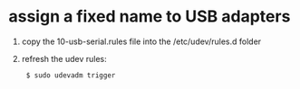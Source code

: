 # assign a fixed name to USB adapters

1. copy the 10-usb-serial.rules file into the /etc/udev/rules.d folder
2. refresh the udev rules:

        $ sudo udevadm trigger
